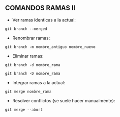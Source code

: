 ## COMANDOS RAMAS II
 * Ver ramas identicas a la actual:

  `git branch --merged`

 * Renombrar ramas:

  `git branch -m nombre_antiguo nombre_nuevo`

 * Eliminar ramas:

  `git branch -d nombre_rama`

  `git branch -D nombre_rama`

 * Integrar ramas a la actual:

  `git merge nombre_rama`

 * Resolver conflictos (se suele hacer manualmente):

  `git merge --abort`
